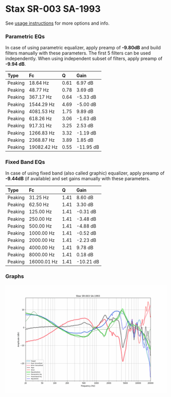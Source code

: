 # Stax SR-003 SA-1993
See [usage instructions](https://github.com/jaakkopasanen/AutoEq#usage) for more options and info.

### Parametric EQs
In case of using parametric equalizer, apply preamp of **-9.80dB** and build filters manually
with these parameters. The first 5 filters can be used independently.
When using independent subset of filters, apply preamp of **-9.94 dB**.

| Type    | Fc          |    Q | Gain      |
|:--------|:------------|:-----|:----------|
| Peaking | 18.64 Hz    | 0.61 | 6.97 dB   |
| Peaking | 48.77 Hz    | 0.78 | 3.69 dB   |
| Peaking | 367.17 Hz   | 0.64 | -5.33 dB  |
| Peaking | 1544.29 Hz  | 4.69 | -5.00 dB  |
| Peaking | 4081.53 Hz  | 1.75 | 9.89 dB   |
| Peaking | 618.26 Hz   | 3.06 | -1.63 dB  |
| Peaking | 917.31 Hz   | 3.25 | 2.53 dB   |
| Peaking | 1266.83 Hz  | 3.32 | -1.19 dB  |
| Peaking | 2368.87 Hz  | 3.89 | 1.85 dB   |
| Peaking | 19082.42 Hz | 0.55 | -11.95 dB |

### Fixed Band EQs
In case of using fixed band (also called graphic) equalizer, apply preamp of **-9.44dB**
(if available) and set gains manually with these parameters.

| Type    | Fc          |    Q | Gain      |
|:--------|:------------|:-----|:----------|
| Peaking | 31.25 Hz    | 1.41 | 8.60 dB   |
| Peaking | 62.50 Hz    | 1.41 | 3.30 dB   |
| Peaking | 125.00 Hz   | 1.41 | -0.31 dB  |
| Peaking | 250.00 Hz   | 1.41 | -3.48 dB  |
| Peaking | 500.00 Hz   | 1.41 | -4.88 dB  |
| Peaking | 1000.00 Hz  | 1.41 | -0.52 dB  |
| Peaking | 2000.00 Hz  | 1.41 | -2.23 dB  |
| Peaking | 4000.00 Hz  | 1.41 | 9.78 dB   |
| Peaking | 8000.00 Hz  | 1.41 | 0.18 dB   |
| Peaking | 16000.01 Hz | 1.41 | -10.21 dB |

### Graphs
![](./Stax%20SR-003%20SA-1993.png)